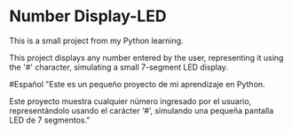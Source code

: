 # Number Display-LED
This is a small project from my Python learning.

This project displays any number entered by the user, representing it using the '#' character, simulating a small 7-segment LED display.

#Español
"Este es un pequeño proyecto de mi aprendizaje en Python.

Este proyecto muestra cualquier número ingresado por el usuario, representándolo usando el carácter ‘#’, simulando una pequeña pantalla LED de 7 segmentos."
